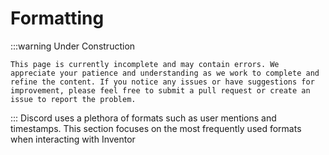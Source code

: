 # Formatting

:::warning Under Construction

    This page is currently incomplete and may contain errors. We appreciate your patience and understanding as we work to complete and refine the content. If you notice any issues or have suggestions for improvement, please feel free to submit a pull request or create an issue to report the problem.

:::
Discord uses a plethora of formats such as user mentions and timestamps. This section focuses on the most frequently used formats when interacting with Inventor